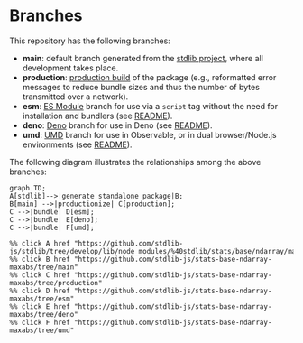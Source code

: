 <!--

@license Apache-2.0

Copyright (c) 2022 The Stdlib Authors.

Licensed under the Apache License, Version 2.0 (the "License");
you may not use this file except in compliance with the License.
You may obtain a copy of the License at

    http://www.apache.org/licenses/LICENSE-2.0

Unless required by applicable law or agreed to in writing, software
distributed under the License is distributed on an "AS IS" BASIS,
WITHOUT WARRANTIES OR CONDITIONS OF ANY KIND, either express or implied.
See the License for the specific language governing permissions and
limitations under the License.

-->

# Branches

This repository has the following branches:

-   **main**: default branch generated from the [stdlib project][stdlib-url], where all development takes place.
-   **production**: [production build][production-url] of the package (e.g., reformatted error messages to reduce bundle sizes and thus the number of bytes transmitted over a network).
-   **esm**: [ES Module][esm-url] branch for use via a `script` tag without the need for installation and bundlers (see [README][esm-readme]).
-   **deno**: [Deno][deno-url] branch for use in Deno (see [README][deno-readme]).
-   **umd**: [UMD][umd-url] branch for use in Observable, or in dual browser/Node.js environments (see [README][umd-readme]).

The following diagram illustrates the relationships among the above branches:

```mermaid
graph TD;
A[stdlib]-->|generate standalone package|B;
B[main] -->|productionize| C[production];
C -->|bundle| D[esm];
C -->|bundle| E[deno];
C -->|bundle| F[umd];

%% click A href "https://github.com/stdlib-js/stdlib/tree/develop/lib/node_modules/%40stdlib/stats/base/ndarray/maxabs"
%% click B href "https://github.com/stdlib-js/stats-base-ndarray-maxabs/tree/main"
%% click C href "https://github.com/stdlib-js/stats-base-ndarray-maxabs/tree/production"
%% click D href "https://github.com/stdlib-js/stats-base-ndarray-maxabs/tree/esm"
%% click E href "https://github.com/stdlib-js/stats-base-ndarray-maxabs/tree/deno"
%% click F href "https://github.com/stdlib-js/stats-base-ndarray-maxabs/tree/umd"
```

[stdlib-url]: https://github.com/stdlib-js/stdlib/tree/develop/lib/node_modules/%40stdlib/stats/base/ndarray/maxabs
[production-url]: https://github.com/stdlib-js/stats-base-ndarray-maxabs/tree/production
[deno-url]: https://github.com/stdlib-js/stats-base-ndarray-maxabs/tree/deno
[deno-readme]: https://github.com/stdlib-js/stats-base-ndarray-maxabs/blob/deno/README.md
[umd-url]: https://github.com/stdlib-js/stats-base-ndarray-maxabs/tree/umd
[umd-readme]: https://github.com/stdlib-js/stats-base-ndarray-maxabs/blob/umd/README.md
[esm-url]: https://github.com/stdlib-js/stats-base-ndarray-maxabs/tree/esm
[esm-readme]: https://github.com/stdlib-js/stats-base-ndarray-maxabs/blob/esm/README.md